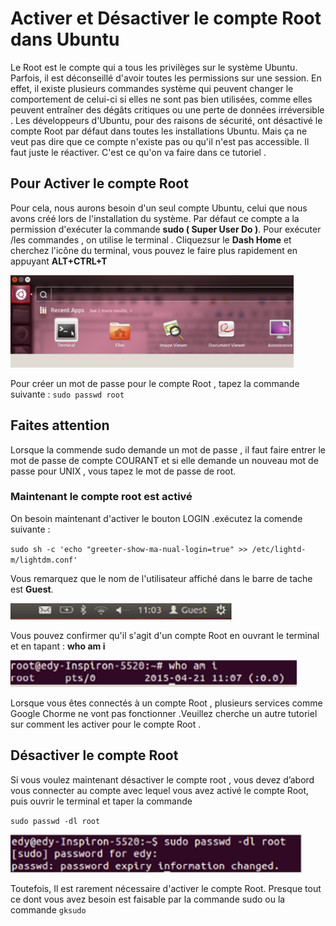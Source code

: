 # Activer et Désactiver le compte Root dans Ubuntu

Le Root est le compte qui a tous les privilèges sur le système Ubuntu. Parfois, il est déconseillé d'avoir toutes les permissions sur une session.
En effet, il existe plusieurs commandes système qui peuvent changer le comportement de celui-ci si elles ne sont pas bien utilisées,
comme elles peuvent entraîner des dégâts critiques ou une perte de données irréversible .
Les développeurs d'Ubuntu, pour des raisons de sécurité, ont désactivé le compte Root par défaut dans toutes les installations Ubuntu.
Mais ça ne veut pas dire que ce compte n'existe pas ou qu'il n'est pas accessible. Il faut juste le réactiver. C'est ce qu'on va faire dans ce tutoriel .

## Pour Activer le compte Root

Pour cela, nous aurons besoin d'un seul compte Ubuntu, celui que nous avons créé lors de l'installation du système. Par
défaut ce compte a la permission d'exécuter la commande **sudo ( Super User Do )**.
Pour exécuter /les commandes , on utilise le terminal . Cliquezsur le **Dash Home** et cherchez l'icône du terminal, vous
pouvez le faire plus rapidement en appuyant **ALT+CTRL+T**

![alt text](asset-ubuntu/img1.PNG)

Pour créer un mot de passe pour le compte Root , tapez la commande suivante :  `sudo passwd root`  

## Faites attention

Lorsque la commende sudo demande un mot de passe , il faut faire entrer le mot de passe de compte COURANT et si elle demande un nouveau mot de passe pour UNIX , vous tapez le mot de passe de root.

### Maintenant le compte root est activé

On besoin maintenant d'activer le bouton LOGIN .exécutez la comende suivante :

 `sudo sh -c 'echo "greeter-show-ma-nual-login=true" >> /etc/lightd-m/lightdm.conf'`

Vous remarquez que le nom de l'utilisateur affiché dans le barre de tache est **Guest**.

![alt text](asset-ubuntu/img3.PNG)

Vous pouvez confirmer qu'il s'agit d'un compte Root en ouvrant le terminal et en tapant : **who am i**

![alt text](asset-ubuntu/img4.PNG)

Lorsque vous êtes connectés à un compte Root , plusieurs services comme Google Chorme ne vont pas fonctionner .Veuillez cherche un autre tutoriel
sur comment les activer pour le compte Root .

## Désactiver le compte Root

 Si vous voulez maintenant désactiver le compte root , vous devez d’abord vous connecter au compte avec lequel vous avez activé le
compte Root, puis ouvrir le terminal et taper la commande

 `sudo passwd -dl root`

![alt text](asset-ubuntu/img5.PNG)

Toutefois, Il est rarement nécessaire d'activer le compte Root. Presque tout ce dont vous avez besoin est faisable par la commande
sudo ou la commande `gksudo`
